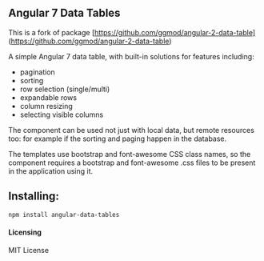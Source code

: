 ## Angular 7 Data Tables
This is a fork of package [https://github.com/ggmod/angular-2-data-table] (https://github.com/ggmod/angular-2-data-table)

A simple Angular 7 data table, with built-in solutions for features including:

* pagination
* sorting
* row selection (single/multi)
* expandable rows
* column resizing
* selecting visible columns

The component can be used not just with local data, but remote resources too: for example if the sorting and paging happen in the database.

The templates use bootstrap and font-awesome CSS class names, so the component requires a bootstrap and font-awesome .css files to be present in the application using it.

## Installing:
`npm install angular-data-tables`


#### Licensing
MIT License
